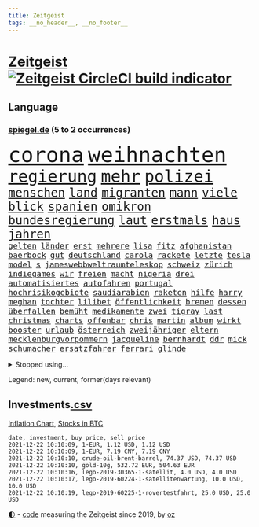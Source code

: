 ```yaml
---
title: Zeitgeist
tags: __no_header__, __no_footer__
---
```


# [Zeitgeist](https://oliz.io/zeitgeist/) [![Zeitgeist CircleCI build indicator](https://circleci.com/gh/ooz/zeitgeist.svg?style=shield)](https://circleci.com/gh/ooz/zeitgeist)

## Language

<h3><a href="https://www.spiegel.de" target="_blank">spiegel.de</a> (5 to 2 occurrences)</h3>
<p style="font-family:monospace">
<span style="font-size:32pt"><a href="news_links.html#corona" class="current">corona</a></span>
<span style="font-size:32pt"><a href="news_links.html#weihnachten" class="current">weihnachten</a></span>
<br>
<span style="font-size:25pt"><a href="news_links.html#regierung" class="current">regierung</a></span>
<span style="font-size:25pt"><a href="news_links.html#mehr" class="current">mehr</a></span>
<span style="font-size:25pt"><a href="news_links.html#polizei" class="current">polizei</a></span>
<br>
<span style="font-size:18pt"><a href="news_links.html#menschen" class="current">menschen</a></span>
<span style="font-size:18pt"><a href="news_links.html#land" class="current">land</a></span>
<span style="font-size:18pt"><a href="news_links.html#migranten" class="current">migranten</a></span>
<span style="font-size:18pt"><a href="news_links.html#mann" class="current">mann</a></span>
<span style="font-size:18pt"><a href="news_links.html#viele" class="current">viele</a></span>
<span style="font-size:18pt"><a href="news_links.html#blick" class="current">blick</a></span>
<span style="font-size:18pt"><a href="news_links.html#spanien" class="current">spanien</a></span>
<span style="font-size:18pt"><a href="news_links.html#omikron" class="current">omikron</a></span>
<span style="font-size:18pt"><a href="news_links.html#bundesregierung" class="current">bundesregierung</a></span>
<span style="font-size:18pt"><a href="news_links.html#laut" class="current">laut</a></span>
<span style="font-size:18pt"><a href="news_links.html#erstmals" class="current">erstmals</a></span>
<span style="font-size:18pt"><a href="news_links.html#haus" class="current">haus</a></span>
<span style="font-size:18pt"><a href="news_links.html#jahren" class="current">jahren</a></span>
<br>
<span style="font-size:12pt"><a href="news_links.html#gelten" class="current">gelten</a></span>
<span style="font-size:12pt"><a href="news_links.html#länder" class="current">länder</a></span>
<span style="font-size:12pt"><a href="news_links.html#erst" class="current">erst</a></span>
<span style="font-size:12pt"><a href="news_links.html#mehrere" class="current">mehrere</a></span>
<span style="font-size:12pt"><a href="news_links.html#lisa" class="current">lisa</a></span>
<span style="font-size:12pt"><a href="news_links.html#fitz" class="new">fitz</a></span>
<span style="font-size:12pt"><a href="news_links.html#afghanistan" class="current">afghanistan</a></span>
<span style="font-size:12pt"><a href="news_links.html#baerbock" class="current">baerbock</a></span>
<span style="font-size:12pt"><a href="news_links.html#gut" class="current">gut</a></span>
<span style="font-size:12pt"><a href="news_links.html#deutschland" class="current">deutschland</a></span>
<span style="font-size:12pt"><a href="news_links.html#carola" class="new">carola</a></span>
<span style="font-size:12pt"><a href="news_links.html#rackete" class="new">rackete</a></span>
<span style="font-size:12pt"><a href="news_links.html#letzte" class="current">letzte</a></span>
<span style="font-size:12pt"><a href="news_links.html#tesla" class="current">tesla</a></span>
<span style="font-size:12pt"><a href="news_links.html#model" class="current">model</a></span>
<span style="font-size:12pt"><a href="news_links.html#s" class="current">s</a></span>
<span style="font-size:12pt"><a href="news_links.html#jameswebbweltraumteleskop" class="current">jameswebbweltraumteleskop</a></span>
<span style="font-size:12pt"><a href="news_links.html#schweiz" class="current">schweiz</a></span>
<span style="font-size:12pt"><a href="news_links.html#zürich" class="current">zürich</a></span>
<span style="font-size:12pt"><a href="news_links.html#indiegames" class="new">indiegames</a></span>
<span style="font-size:12pt"><a href="news_links.html#wir" class="current">wir</a></span>
<span style="font-size:12pt"><a href="news_links.html#freien" class="current">freien</a></span>
<span style="font-size:12pt"><a href="news_links.html#macht" class="current">macht</a></span>
<span style="font-size:12pt"><a href="news_links.html#nigeria" class="current">nigeria</a></span>
<span style="font-size:12pt"><a href="news_links.html#drei" class="current">drei</a></span>
<span style="font-size:12pt"><a href="news_links.html#automatisiertes" class="new">automatisiertes</a></span>
<span style="font-size:12pt"><a href="news_links.html#autofahren" class="new">autofahren</a></span>
<span style="font-size:12pt"><a href="news_links.html#portugal" class="current">portugal</a></span>
<span style="font-size:12pt"><a href="news_links.html#hochrisikogebiete" class="new">hochrisikogebiete</a></span>
<span style="font-size:12pt"><a href="news_links.html#saudiarabien" class="current">saudiarabien</a></span>
<span style="font-size:12pt"><a href="news_links.html#raketen" class="current">raketen</a></span>
<span style="font-size:12pt"><a href="news_links.html#hilfe" class="current">hilfe</a></span>
<span style="font-size:12pt"><a href="news_links.html#harry" class="current">harry</a></span>
<span style="font-size:12pt"><a href="news_links.html#meghan" class="current">meghan</a></span>
<span style="font-size:12pt"><a href="news_links.html#tochter" class="current">tochter</a></span>
<span style="font-size:12pt"><a href="news_links.html#lilibet" class="new">lilibet</a></span>
<span style="font-size:12pt"><a href="news_links.html#öffentlichkeit" class="current">öffentlichkeit</a></span>
<span style="font-size:12pt"><a href="news_links.html#bremen" class="current">bremen</a></span>
<span style="font-size:12pt"><a href="news_links.html#dessen" class="current">dessen</a></span>
<span style="font-size:12pt"><a href="news_links.html#überfallen" class="current">überfallen</a></span>
<span style="font-size:12pt"><a href="news_links.html#bemüht" class="current">bemüht</a></span>
<span style="font-size:12pt"><a href="news_links.html#medikamente" class="current">medikamente</a></span>
<span style="font-size:12pt"><a href="news_links.html#zwei" class="current">zwei</a></span>
<span style="font-size:12pt"><a href="news_links.html#tigray" class="current">tigray</a></span>
<span style="font-size:12pt"><a href="news_links.html#last" class="current">last</a></span>
<span style="font-size:12pt"><a href="news_links.html#christmas" class="current">christmas</a></span>
<span style="font-size:12pt"><a href="news_links.html#charts" class="current">charts</a></span>
<span style="font-size:12pt"><a href="news_links.html#offenbar" class="current">offenbar</a></span>
<span style="font-size:12pt"><a href="news_links.html#chris" class="current">chris</a></span>
<span style="font-size:12pt"><a href="news_links.html#martin" class="current">martin</a></span>
<span style="font-size:12pt"><a href="news_links.html#album" class="current">album</a></span>
<span style="font-size:12pt"><a href="news_links.html#wirkt" class="current">wirkt</a></span>
<span style="font-size:12pt"><a href="news_links.html#booster" class="current">booster</a></span>
<span style="font-size:12pt"><a href="news_links.html#urlaub" class="current">urlaub</a></span>
<span style="font-size:12pt"><a href="news_links.html#österreich" class="current">österreich</a></span>
<span style="font-size:12pt"><a href="news_links.html#zweijähriger" class="current">zweijähriger</a></span>
<span style="font-size:12pt"><a href="news_links.html#eltern" class="current">eltern</a></span>
<span style="font-size:12pt"><a href="news_links.html#mecklenburgvorpommern" class="current">mecklenburgvorpommern</a></span>
<span style="font-size:12pt"><a href="news_links.html#jacqueline" class="current">jacqueline</a></span>
<span style="font-size:12pt"><a href="news_links.html#bernhardt" class="new">bernhardt</a></span>
<span style="font-size:12pt"><a href="news_links.html#ddr" class="current">ddr</a></span>
<span style="font-size:12pt"><a href="news_links.html#mick" class="current">mick</a></span>
<span style="font-size:12pt"><a href="news_links.html#schumacher" class="current">schumacher</a></span>
<span style="font-size:12pt"><a href="news_links.html#ersatzfahrer" class="new">ersatzfahrer</a></span>
<span style="font-size:12pt"><a href="news_links.html#ferrari" class="current">ferrari</a></span>
<span style="font-size:12pt"><a href="news_links.html#glinde" class="current">glinde</a></span>
</p>
<details>
<summary>Stopped using...</summary>
<p class="former" style="font-size:12pt">
aussicht(427) körper(427) main(427) reiche(427) wütet(427) erneute(426) führerschein(426) mag(426) maske(426) rostock(426) wehrt(426) amerikanische(425) beschreibt(425) gemeinden(425) guter(425) jünger(425) verzweifelt(425) aufgefallen(424) erwägt(424) lebensmittel(424) befindet(423) demonstranten(423) diskriminiert(423) france(423) frieden(423) gründer(423) neueste(423) paare(423) attentat(422) auskommen(422) emma(422) entdeckung(422) innenministerium(422) philippinen(422) sprengstoff(422) standort(422) terrormiliz(422) you(422) zweitligist(422) atlantik(421) attackieren(421) brutale(421) csuchef(421) ermöglicht(421) erstaunlich(421) filialen(421) früherer(421) islamistischen(421) lakers(421) queen(421) spektakulär(421) umstrittener(421) verlust(421) zwillinge(421) a2(420) amerika(420) ankommt(420) anscheinend(420) berg(420) dauerhaft(420) demonstrieren(420) gefüllt(420) gekostet(420) konkurrenten(420) löste(420) schlechter(420) schriftstellerin(420) verbot(420) weshalb(420) ärgert(420) 29(419) gast(419) gelegt(419) künstlerin(419) norden(419) oberbürgermeister(419) richtige(419) spdgesundheitsexperte(419) untersuchungen(419) videobotschaft(419) zverev(419) ärzten(419) abgesetzt(418) ausländische(418) bahnhof(418) entdeckte(418) gewaltsam(418) mütter(418) niederländische(418) rock(418) rote(418) schmerzen(418) steigender(418) usgericht(418) übersicht(418) ausreichend(417) eingesetzt(417) online(417) organisationen(417) regensburg(417) schweigt(417) sinnvoll(417) blockade(416) hölle(416) kämpfe(416) weltweiten(416) ausnahmen(415) coronabeschränkungen(415) einzudämmen(415) kryptowährung(415) schlagzeilen(415) schwanger(415) shutdown(415) stammt(415) verlängerung(415) forderte(414) fußballprofi(414) islamischen(414) taugt(414) usamerikaner(414) vermuten(414) absage(413) crew(413) gebrochen(413) salzburg(413) smith(413) störung(413) 10000(412) 2011(412) kämpfer(412) offenen(412) rechtliche(412) schulze(412) stadion(412) überlegen(412) anbieten(411) anlagen(411) bereiten(411) forderung(411) ii(411) männliche(411) philipp(411) qualifikation(411) triumph(411) debakel(410) fragt(410) islamisten(410) sichergestellt(410) trieb(410) unzählige(410) verzicht(410) 23(409) boden(409) schwachen(409) teilgenommen(409) terroristischen(409) venezuela(409) abzug(408) beiträge(408) can(408) elektrische(408) geräte(408) hob(408) island(408) krawallen(408) lkwfahrer(408) sendet(408) voraussetzungen(408) gesamten(407) manipulierte(407) beschuldigten(406) dennis(406) einnahmen(406) eurecht(406) nerven(406) unterschied(405) vaters(405) womit(405) spektakuläre(404) berühmte(403) clemens(403) green(403) methoden(403) vermeintlichen(403) verfassungswidrig(402) juristen(401) königin(401) meines(401) stieß(401) änderungen(401) eigenem(400) erfinder(400) nationalen(400) tennisprofi(400) astronauten(399) familienberater(399) glaubwürdigkeit(399) mobile(399) sydney(399) verhandeln(399) angehörigen(398) favorit(398) vermissen(398) älter(398) nennen(397) ute(397) not(396) balance(395) feuert(395) gouverneur(395) jacob(395) justin(395) landet(395) text(395) bedingt(394) folter(394) praktisch(394) spaltet(394) startete(394) niederländischen(393) registrieren(393) fließen(392) holte(392) justizminister(392) stahl(392) bier(391) klimaziele(391) abermals(390) zuspruch(390) verträge(389) vorgeführt(389) reus(388) sprung(388) automatisch(387) niedrig(387) rutschte(387) benötigen(386) gesetzliche(386) kanaren(386) jurist(385) lebensgefährlich(385) 47(384) afghanische(384) app(384) rot(384) skizziert(384) unmittelbar(383) georg(382) staatlichen(382) vorherrschaft(382) gerieten(381) mutation(381) dringt(380) kanadas(380) 6000(379) senioren(379) verlegen(379) beendete(378) palmer(378) vergehen(376) sophie(375) ausgaben(373) betrieben(373) stellenabbau(373) coronajahr(372) empfinden(368) konzert(368) superwahljahr(367) dämpft(364) bist(362) clooney(361) verursachte(360) janet(358) yellen(358) reihen(357) gala(356) psychischen(356) titelkampf(356) stabil(355) zusätzliche(355) rückte(354) berührt(353) lidl(350) liter(346) coronawochenüberblick(343) bundestagsabgeordnete(342) kopfverletzungen(341) curevac(340) 15jährige(339) freigelassen(335) erneuerbare(334) abgrund(332) entgehen(329) hergestellt(319) langjährige(318) zustimmen(316) rasche(315) glasgow(313) polizeibeamte(313) amazons(309) wucht(309) haut(306) klappen(305) viral(303) gegeneinander(302) lenkt(302) el(301) rüdiger(300) extremwetter(297) ungemütlich(296) grab(293) heutige(293) sparkassen(292) hubert(290) fragwürdige(289) vereint(287) verlusten(287) impfschutz(286) magische(282) fahrbahn(280) unzureichend(280) zusammenbruch(280) 4000(278) palästinensern(278) wolken(278) todesursache(277) jersey(275) begleitete(269) bestsellerautor(267) abgewehrt(266) fußballerinnen(265) stadien(262) tvinterview(259) maskendeals(258) athen(257) erledigt(255) erteilte(254) zugspitze(253) spitzenkandidaten(252) geheiratet(251) erlaubnis(250) bosch(247) charité(247) fraktionen(246) 2001(245) kleinflugzeug(242) unterschiedliche(242) bedankte(240) 22jähriger(239) fonds(239) gelitten(239) landesverband(235) fühle(234) gerungen(233) spürt(231) lebensgefährliche(229) altersgruppe(228) wüste(228) charles(226) frauenbundesliga(225) statistik(224) linda(221) klimaaktivisten(220) niemandem(220) schädlichen(217) umwelthilfe(216) afghanischen(215) entschädigungen(211) bundeswehrhelfer(210) holz(210) anfangs(207) moldau(207) cotrainer(206) jahrelanger(206) jugendärzte(205) schnellstmöglich(205) großkonzerne(204) vorstände(204) berechnungen(203) vorreiter(202) 32jähriger(201) zurückzukehren(201) lobbyisten(199) set(199) plastik(198) historikerin(197) kreise(196) fünften(190) lernrückstände(189) pop(189) tennisstar(189) fed(188) neunjähriger(187) 47jähriger(186) misstrauen(185) erpresst(184) angeschlagene(182) westjordanland(182) monaco(181) zurückschicken(181) finger(180) müll(178) aachen(177) sudan(177) anhaltende(176) klaut(176) vereinbaren(176) unterstützern(175) fachkräftemangel(174) nashville(174) banden(173) regenfälle(170) südchinesisches(169) ölpreis(168) europameister(167) forscherinnen(167) indigene(167) schultern(167) traditionelle(166) weigerte(166) wenigsten(166) finde(165) schäumt(165) verdi(164) entsorgt(163) fluggesellschaften(162) parteispitze(162) ausschnitte(161) amthor(160) djoković(160) rechtswidrig(160) spezialeinheit(160) staatschefs(159) 1962(158) azubis(158) gerüchten(158) beteuert(157) ewigkeit(157) steueroasen(157) farmer(156) straftat(156) chemnitz(154) mögen(154) serbe(154) spitzenkandidat(154) spitzenpolitiker(154) uganda(154) zuschauerinnen(153) vormundschaft(152) 39jährige(151) boote(151) lkwanhänger(151) schrumpft(151) danny(150) gegenspieler(150) kurzzeitig(150) totschlag(149) cloppenburg(148) verteidigungsminister(147) bürgerkriegsland(146) erhebung(145) aufzubauen(144) besorgniserregend(144) drogenbanden(144) selbstmordanschlag(144) umweltverbände(144) beschuldigen(143) dschihad(143) übersee(143) anmelden(142) glückliche(142) spielerin(142) versteck(140) aufbau(139) fläche(139) terrorgruppe(139) frustriert(138) tusk(138) attackierte(136) elfjähriger(136) evakuierungen(136) venedig(136) überflutete(136) aufruhr(135) bedankt(134) deklassiert(134) technischen(134) vorläufige(134) boston(133) karrierecoach(133) voelchert(133) bakterien(132) zähne(132) krachte(130) kyrgios(130) sichtbar(130) korruptionsermittlungen(129) litt(129) ostseepipeline(129) vries(129) aufenthalt(128) weltranglistenerste(128) führten(127) zehnte(127) vorgeschlagen(126) ahrtal(125) andorra(125) milliardengeschäft(125) wiederaufbau(125) y(124) kenne(123) slam(123) menschenrechtsaktivisten(122) ngos(122) schießerei(122) deutschsprachigen(121) labore(121) räder(121) anschluss(120) erfolgreichste(120) ted(120) usnotenbank(120) 2004(119) krisenmanagement(119) erzeugen(118) gelohnt(118) hörte(117) klassischen(117) staatsmedien(117) rückendeckung(116) nachträglich(115) philippinische(115) äußerung(115) crews(114) bereitete(113) bereitschaft(113) grand(113) amal(112) deckte(112) gemeint(112) transportieren(112) cduchefs(111) mordermittlungen(111) zeichnen(111) tarifstreit(110) umkämpften(110) dirk(109) erbeutete(109) hallo(109) jahrzehnt(109) fiskus(108) genervt(108) beobachter(107) lauf(107) bürgerlichen(106) folgenschweren(106) gegensteuern(106) klimagipfel(106) stralsund(106) 90/die(105) materialengpässen(105) fatale(104) rast(103) stipendium(103) widerstands(103) feinstaub(102) demokrat(101) plante(100) stur(100) energiepreise(99) krankenschwester(99) jahn(98) akkus(97) doha(97) favoritin(97) mythen(97) kohleausstieg(96) begegnung(95) gebrannt(95) verstecken(95) kanadische(94) samsung(94) tarantino(94) vollen(94) abholzung(92) auffrischungsimpfung(92) bedanken(92) entfliehen(92) erkannt(92) schürt(92) tränengas(92) kabuler(91) mercedespilot(91) tennessee(91) unterschiedlicher(91) verknüpft(91) verletzten(91) prämie(90) arbeitsmigranten(89) arbeitstag(89) ausfälle(89) eindeutig(89) erbeuteten(89) gräben(89) lake(89) marianne(89) mustang(89) gegentreffer(88) harris(88) impfdurchbruch(88) kamala(88) models(88) musikerinnen(88) sozial(88) telekommunikationsgesetz(88) vielmehr(88) wright(88) zuschuss(88) alonso(87) bauten(87) besiegelte(87) exfreundin(87) fernando(87) kabarettist(87) kennenlernte(87) lutz(87) notenbankchef(87) olympique(87) rettungsflieger(87) captain(86) erzählung(86) südchinesischen(86) umsteigen(86) demokratin(85) filip(85) kostić(85) kurios(85) offizier(85) opportunisten(85) staatsanwalt(85) taxi(85) 50+1regel(84) besessen(84) francisco(84) homöopathie(84) katastrophalen(84) posierte(84) tante(84) teroddes(84) vergnügen(84) gesundheitsämter(83) sabitzer(83) vakuum(83) vorgeladen(83) allergie(82) autobiografie(82) bemerkenswert(82) freigeben(82) operieren(82) schädliche(82) üppiges(82) geschäftsrisiko(81) getrunken(81) ausschreibung(80) erhielten(80) infektionsschutzgesetzes(80) rhythmus(80) semester(80) überdeckt(80) ehesten(79) gefährte(79) jorginho(79) leitplanke(79) milch(79) aufgehängt(78) fock(78) gesteuert(78) gorch(78) kalten(78) lka(78) lyon(78) usraumfahrtbehörde(78) a3(77) beigetragen(77) faktencheck(77) getöteten(77) müde(77) sämtliche(77) gesetzentwurf(76) habt(76) marley(76) messe(76) startplatz(76) vermittelte(76) 12000(75) flickenteppich(75) gesessen(75) markiert(75) salvador(75) schmerzt(75) zellen(75) fernzüge(74) lebensmittelfirmen(74) mako(74) mäzen(74) paketbomben(74) unterziehen(74) üppig(74) abordnung(73) csuvorsitzenden(73) dokumentiert(73) ehepaars(73) knapper(73) mexikanische(73) provisionen(73) deckeln(72) irrtümer(72) klartext(72) parteiausschlussverfahren(72) geburtstagsfeier(71) unentschlossene(71) draufgänger(70) fahrräder(70) fälschung(70) gaul(70) gedachten(70) größerer(70) kostic(70) straft(70) tabellenspitze(70) befragen(69) daniil(69) gangster(69) gemobbt(69) medwedew(69) verordnete(69) übertragung(69) armbrust(68) barça(68) bottas(68) jackpot(68) kulturpolitik(68) landtagswahl(68) mordverdacht(68) märkte(68) norddeutsche(68) pfeil(68) trage(68) unionsanhänger(68) valtteri(68) begünstigt(67) euparlamentarier(67) geliebten(67) massenweise(67) rothko(67) schäfer(67) epic(66) feministin(66) games(66) hinunter(66) schiffer(66) tatenlos(66) ungebrochene(66) zündeten(66) isanhängerin(65) kleinere(65) schneidet(65) unoklimagipfel(65) abgeschaltet(64) gepäck(64) heizungen(64) komfortabler(64) radsportstar(64) schnaps(64) verteuerten(64) dreieck(63) finanzministerin(63) freistoßtor(63) gestiegener(63) antwortet(62) brockmann(62) frauenfeindliche(62) kapazitäten(62) maori(62) nö(62) unauffällig(62) aufholjagd(61) aussichten(61) belangt(61) beruhigen(61) demut(61) fußballbund(61) hitzlsperger(61) urheber(61) europatour(60) exkanzlers(60) feuers(60) fuest(60) gestochen(60) harald(60) ifopräsident(60) kiloweise(60) krankenhauseinweisungen(60) rückschlägen(60) außergewöhnlichen(59) haftrichter(59) prominentesten(59) psychologie(59) tatverdacht(59) zugehen(59) zusammenstößen(59) fahrgäste(58) ganzer(58) mix(58) querdenken(58) unogipfel(58) gaspreis(57) getötete(57) vornamen(57) waghalsige(57) weingenuss(57) 35000(56) celtics(56) grenzschützer(56) kapitolerstürmung(56) kleinsten(56) präsidentschaftskandidat(56) reindl(56) teures(56) verschuldete(56) allheilmittel(55) fahrgast(55) krankenkassen(55) natostaaten(55) pilze(55) schalteten(55) zahnarzt(55) natalie(54) price(54) 289(53) frauenfußball(53) hey(53) oberösterreich(53) skeptischen(53) vorausgesetzt(53) zersetzen(53) virtuellen(52) volksfesten(52) definiert(51) ellisbextor(51) makellos(51) supermodel(51) 135(50) eingehalten(50) erneutes(50) korruptionsverdacht(50) taiwans(50) detonation(49) entzweit(49) kneipe(49) strauchelnden(49) atp(48) bewerten(48) entwicklungskosten(48) erforschen(48) filmbranche(48) krankenkasse(48) männlich(48) schmieden(48) verfällt(48) wahlergebnis(48) bieber(47) naturschützer(47) armbänder(46) awoniyi(46) bernard(46) bewachen(46) damaliger(46) geltendes(46) grenzgebiet(46) intern(46) lindern(46) misshandlungen(46) nirgends(46) segelschulschiff(46) taiwo(46) weitesten(46) buchungszahlen(45) bussen(45) erzeugerpreise(45) gravierend(45) importieren(45) negativem(45) zugefügt(45) zulauf(45) eingedrungen(44) ransomware(44) zittern(44) 59jähriger(43) bahnfahren(43) glen(43) mies(43) rotterdam(43) arbeitsrechtlerin(42) neuausrichtung(42) sauer(42) weiterentwicklung(42) benutzt(41) bundeswirtschaftsminister(41) charlène(41) diktators(41) fürstin(41) gesellschaftlichen(41) islands(41) koalitionäre(41) verzückt(41) zukunftsvision(41) drogenpolitik(40) erneuern(40) irrfahrt(40) scherz(40) schwächen(40) shatner(40) cduspitze(39) faktisch(39) nochkanzlerin(39) parlamentarier(39) steine(39) zutaten(39) cannabislegalisierung(38) gekaufte(38) strafvollzug(38) trainerteam(38) ubs(38) ölkrise(38) aktivitäten(37) anreisen(37) freundlichen(37) legalisiert(37) fidel(36) rüttelt(36) schädigen(36) unzulässig(36) votierten(36) watford(36) überrollt(36) besorgen(35) feiertag(35) masked(35) singer(35) stangen(35) verschwundenen(35) bukele(34) medizinische(34) nayib(34) stemmte(34) vaterland(34) widersprach(34) dieselbe(33) rechtspopulisten(33) videokonferenz(33) bereichen(32) caracas(32) krönt(32) nackten(32) telefonierte(32) üppige(32) duft(31) euland(31) kirkdarsteller(31) naiven(31) nebel(31) russisches(31) weltklimakonferenz(31) achterbahn(30) feministinnen(30) geldsegen(30) haufen(30) montagmorgen(30) eukommissar(29) euvergleich(29) menschenschmuggel(29) ostdeutschland(29) pazifikküste(29) radikalislamische(29) ablenken(28) antikörpertest(28) bannon(28) championsleaguesaison(28) irakische(28) zertifizierung(28) alec(27) baldwin(27) bundestagspräsidentin(27) einflussreichen(27) hamdok(27) kamerafrau(27) tödlichem(27) wehmut(27) abfeuerte(26) beutezug(26) dieselkraftstoff(26) halyna(26) hutchins(26) rust(26) ampelpartner(25) motors(25) sono(25) gesundheitszustand(24) ausverkauft(23) coronanotlage(23) erfurt(23) genetische(23) substanzen(23) trophäe(23) zuckerberg(23) klopfen(22) professor(22) reporterin(22) auflösung(21) fasziniert(21) finals(21) geringen(21) irgendwas(21) lebendig(21) nervös(21) verbirgt(21) zeichner(21) aufgehalten(20) beibehalten(20) erpresser(20) filmt(20) netflixserie(20) stipendien(20) überschüttet(20) impfstoffs(19) krankenhausaufenthalt(19) championsleaguepartie(18) cop(18) drogenkonsum(18) durchschnittliche(18) klimagipfels(18) maya(18) nachhaltigkeit(18) versendet(18) wach(18) abschlusserklärung(17) begibt(17) betten(17) fünfzigerjahren(17) angespannten(16) aufgebraucht(16) buhlen(16) bundesarbeitsministerium(16) coronachaos(16) entworfen(16) ernte(16) gletschern(16) gunnar(16) kriminalität(16) organisierte(16) paraguay(16) solskjær(16) sportlichen(16) usrepublikaner(16) verkündeten(16) afdstimmen(15) angstgegner(15) betitelt(15) cop26(15) löfven(15) massenprotesten(15) rudolf(15) xavi(15) überraschenden(15) jagte(14) kartoffeln(14) mexikanischen(14) rammt(14) rauswerfen(14) scheidenden(14) schwarzmarkt(14) verhandlungsrunde(14) billionenschweres(13) cricket(13) für(13) gemälde(13) nflprofi(13) nordhessen(13) regenwaldes(13) sammlung(13) statistiker(13) uhren(13) verlagert(13) billionenpaket(12) chipmangels(12) deckelung(12) falk(12) klinischen(12) korrekt(12) schlimmen(12) tröstet(12) völker(12) wahnsinnig(12) regierungen(11) verbraucherzentralen(11) verteuerung(11)
</p>
</details>
<p>Legend: <span class="new">new</span>, <span class="current">current</span>, <span class="former">former(days relevant)</span></p>

## Investments[.csv](investments.csv)

[Inflation Chart](https://inflationchart.com),
[Stocks in BTC](https://stonksinbtc.xyz/)

```
date, investment, buy price, sell price
2021-12-22 10:10:09, 1-EUR, 1.12 USD, 1.12 USD
2021-12-22 10:10:09, 1-EUR, 7.19 CNY, 7.19 CNY
2021-12-22 10:10:10, crude-oil-brent-barrel, 74.37 USD, 74.37 USD
2021-12-22 10:10:10, gold-10g, 532.72 EUR, 504.63 EUR
2021-12-22 10:10:16, lego-2019-30365-1-satellit, 4.0 USD, 4.0 USD
2021-12-22 10:10:17, lego-2019-60224-1-satellitenwartung, 10.0 USD, 10.0 USD
2021-12-22 10:10:19, lego-2019-60225-1-rovertestfahrt, 25.0 USD, 25.0 USD
```

<footer>
<a href="javascript:toggleTheme()" class="nav">🌓</a>
- <a href="https://github.com/ooz/zeitgeist">code</a> measuring the Zeitgeist since 2019, by <a href="https://oliz.io">oz</a>
</footer>
